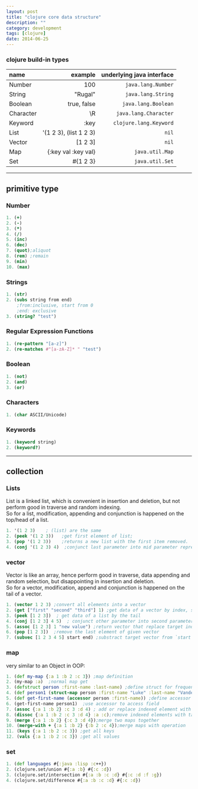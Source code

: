 ```yaml
---
layout: post
title: "clojure core data structure"
description: ""
category: development
tags: [clojure]
date: 2014-06-25
---
```



### clojure build-in types

name |example|underlying java interface
:--|--:|--:
Number|100|`java.lang.Number`
String|"Rugal"|`java.lang.String`
Boolean|true, false|`java.lang.Boolean`
Character|\R|`java.lang.Character`
Keyword |:key| `clojure.lang.Keyword`
List|  '(1 2 3), (list 1 2 3)|`nil`
Vector |[1 2 3]|`nil`
Map | {:key val :key val}| `java.util.Map`
Set | #{1 2 3}| `java.util.Set`



-----

## primitive type

### Number

```clojure
1. (+)
2. (-)
3. (*)
4. (/)
5. (inc)
6. (dec)
7. (quot);aliquot
8. (rem) ;remain
9. (min)
10. (max)
```

### Strings

```clojure
1. (str)
2. (subs string from end)   
    ;from:inclusive, start from 0
    ;end: exclusive
3. (string? "test")
```

### Regular Expression Functions

```clojure
1. (re-pattern "[a-z]")
2. (re-matches #"[a-zA-Z]* " "test")
```


### Boolean

```clojure
1. (not)
2. (and)
3. (or)
```


### Characters
```clojure
1. (char ASCII/Unicode)
```


### Keywords

```clojure
1. (keyword string)
2. (keyword?)
```

--------


## collection

### Lists

List is a linked list, which is convenient in insertion and deletion, but not perform good in traverse and random indexing.  
So for a list, modification, appending and conjunction is happened on the top/head of a list.


```clojure
1. '(1 2 3)    ; (list) are the same
2. (peek '(1 2 3))   ;get first element of list;
3. (pop '(1 2 3))    ;returns a new list with the first item removed.
4. (conj '(1 2 3) 4)  ;conjunct last parameter into mid parameter represented list
```


### vector

Vector is like an array, hence perform good in traverse, data appending and  random selection, but disappointing in insertion and deletion.  
So for a vector, modification, append and conjunction is happened on the tail of a vector.

```clojure
1. (vector 1 2 3) ;convert all elements into a vector
2. (get ["first" "second" "third"] 1) ;get data of a vector by index, start from 0
3. (peek [1 2 3])  ; get data of a list by the tail
4. (conj [1 2 3] 4 5)  ; conjunct other parameter into second parameter represented vector
5. (assoc [1 2 3] 1 "new value") ;return vector that replace target index with last parameter
6. (pop [1 2 3])  ;remove the last element of given vector
7. (subvec [1 2 3 4 5] start end) ;substract target vector from `start` to `end`
```

### map

very similar to an Object in OOP:  
```clojure
1. (def my-map {:a 1 :b 2 :c 3}) ;map definition
2. (my-map :a)  ;normal map get
3. (defstruct person :first-name :last-name) ;define struct for frequently used map structure
4. (def person1 (struct-map person :first-name "Luke" :last-name "VanderHart")) ;create instance
5. (def get-first-name (accessor person :first-name)) ;define accessor for performance
6. (get-first-name person1)  ;use accessor to access field
7. (assoc {:a 1 :b 2} :c 3 :d 4) ; add or replace indexed element with parameters
8. (dissoc {:a 1 :b 2 :c 3 :d 4} :a :c);remove indexed elements with target parameters
9. (merge {:a 1 :b 2} {:c 3 :d 4});merge two maps together
10. (merge-with + {:a 1 :b 2} {:b 2 :c 4});merge maps with operation
11. (keys {:a 1 :b 2 :c 3}) ;get all keys
12. (vals {:a 1 :b 2 :c 3}) ;get all values
```

### set

```clojure
1. (def languages #{:java :lisp :c++})
2. (clojure.set/union #{:a :b} #{:c :d})
3. (clojure.set/intersection #{:a :b :c :d} #{:c :d :f :g})
4. (clojure.set/difference #{:a :b :c :d} #{:c :d})
```
